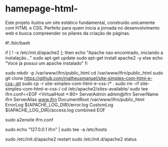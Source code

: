 # hamepage-html-
Este projeto ilustra um site estático fundamental, construído unicamente com HTML e CSS. Perfeito para quem inicia a jornada no desenvolvimento web e busca compreender os pilares da criação de páginas.

  #! /bin/bash

if [ ! -x /etc/init.d/apache2 ]; then
echo "Apache nao encontrado, iniciando a instalação..."
sudo apt-get update
sudo apt-get install apache2 -y
else
echo "Voce ja possui um apache instalado"
fi

sudo mkdir -p /var/www/ifrn/public_html
cd /var/www/ifrn/public_html
sudo git clone https://github.com/matheusmanuel/site-simples-com-html-e-css-.git
sudo cp -r site-simples-com-html-e-css-/* .
sudo rm -rf site-simples-com-html-e-css-/
cd /etc/apache2/sites-available/
sudo tee ifrn.conf<<EOF
<VirtualHost *:80>
	ServerAdmin admin@ifrn
	ServerName ifrn
	ServerAlias www.ifrn
	DocumentRoot /var/www/ifrn/public_html
	ErrorLog ${APACHE_LOG_DIR}/error.log
	CustomLog ${APACHE_LOG_DIR}/access.log combined
</VirtualHost>
EOF

sudo a2ensite ifrn.conf

sudo echo "127.0.0.1	ifrn" | sudo tee -a /etc/hosts

sudo /etc/init.d/apache2 restart
sudo /etc/init.d/apache2 status
